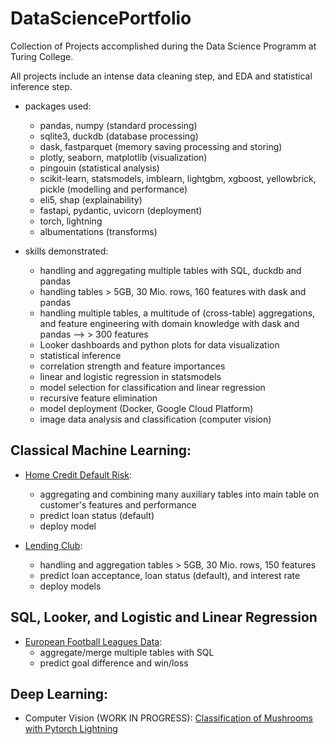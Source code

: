 # DataSciencePortfolio
Collection of Projects accomplished during the Data Science Programm at Turing College.

All projects include an intense data cleaning step, and EDA and statistical inference step.

- packages used:
   - pandas, numpy (standard processing)
   - sqlite3, duckdb (database processing)
   - dask, fastparquet (memory saving processing and storing)
   - plotly, seaborn, matplotlib (visualization)
   - pingouin (statistical analysis)
   - scikit-learn, statsmodels, imblearn, lightgbm, xgboost, yellowbrick, pickle (modelling and performance)
   - eli5, shap (explainability)
   - fastapi, pydantic, uvicorn (deployment)
   - torch, lightning
   - albumentations (transforms)

- skills demonstrated:
   - handling and aggregating multiple tables with SQL, duckdb and pandas
   - handling tables > 5GB, 30 Mio. rows, 160 features with dask and pandas
   - handling multiple tables, a multitude of (cross-table) aggregations, and 
       feature engineering with domain knowledge with dask and pandas --> > 300 features
   - Looker dashboards and python plots for data visualization
   - statistical inference
   - correlation strength and feature importances
   - linear and logistic regression in statsmodels
   - model selection for classification and linear regression
   - recursive feature elimination
   - model deployment (Docker, Google Cloud Platform)
   - image data analysis and classification (computer vision)



## Classical Machine Learning:

- [Home Credit Default Risk](./ML_Home_Credit/README.md): 
  - aggregating and combining many auxiliary tables into main table on customer's features and performance
  - predict loan status (default)
  - deploy model

- [Lending Club](./ML_Lending_Club/README.md): 
  - handling and aggregation tables > 5GB, 30 Mio. rows, 150 features
  - predict loan acceptance, loan status (default), and interest rate
  - deploy models


## SQL, Looker, and Logistic and Linear Regression

- [European Football Leagues Data](./DA_Football/README.md): 
   - aggregate/merge multiple tables with SQL
   - predict goal difference and win/loss

## Deep Learning:

- Computer Vision (WORK IN PROGRESS): [Classification of Mushrooms with Pytorch Lightning](./DL_Mushrooms/README.md)